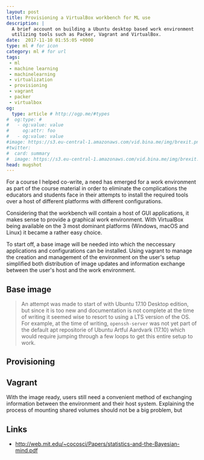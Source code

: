 ```yaml
---
layout: post
title: Provisioning a VirtualBox workbench for ML use
description: |
  A brief account on building a Ubuntu desktop based work environment
  utilizing tools such as Packer, Vagrant and VirtualBox.
date:  2017-11-10 01:55:05 +0000
type: ml # for icon
category: ml # for url
tags:
 - ml
 - machine learning
 - machinelearning
 - virtualization
 - provisioning
 - vagrant
 - packer
 - virtualbox
og:
  type: article # http://ogp.me/#types
#  og:type: # 
#   - og:value: value
#     og:attr: foo
#   - og:value: value
#image: https://s3.eu-central-1.amazonaws.com/vid.bina.me/img/brexit.png
#twitter:
#  card: summary
#  image: https://s3.eu-central-1.amazonaws.com/vid.bina.me/img/brexit.png
head: mugshot
---
```

For a course I helped co-write, a need has emerged for a work environment as
part of the course material in order to eliminate the complications the
educators and students face in their attempts to install the required tools
over a host of different platforms with different configurations.

Considering that the workbench will contain a host of GUI applications, it
makes sense to provide a graphical work environment. With VirtualBox being
available on the 3 most dominant platforms (Windows, macOS and Linux) it
became a rather easy choice.

To start off, a base image will be needed into which the neccessary
applications and configurations can be installed. Using vagrant to manage the
creation and management of the environment on the user's setup simplified both
distribution of image updates and information exchange between the user's host
and the work environment.

## Base image

> An attempt was made to start of with Ubuntu 17.10 Desktop edition, but since it is too new and documentation is not complete at the time of writing it seemed wise to resort to using a LTS version of the OS. For example, at the time of writing, `openssh-server` was not yet part of the default apt repositorie of Ubuntu Artful Aardvark (17.10) which would require jumping through a few loops to get this entire setup to work.

## Provisioning

## Vagrant

With the image ready, users still need a convenient method of exchanging
information between the environment and their host system. Explaining the
process of mounting shared volumes should not be a big problem, but 

## Links

- http://web.mit.edu/~cocosci/Papers/statistics-and-the-Bayesian-mind.pdf
